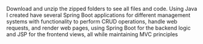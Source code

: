 Download and unzip the zipped folders to see all files and code.
Using Java I created have several Spring Boot applications for different management systems with functionality to perform CRUD operations, handle web requests, and render web pages, using Spring Boot for the backend logic and JSP for the frontend views, all while maintaining MVC principles

